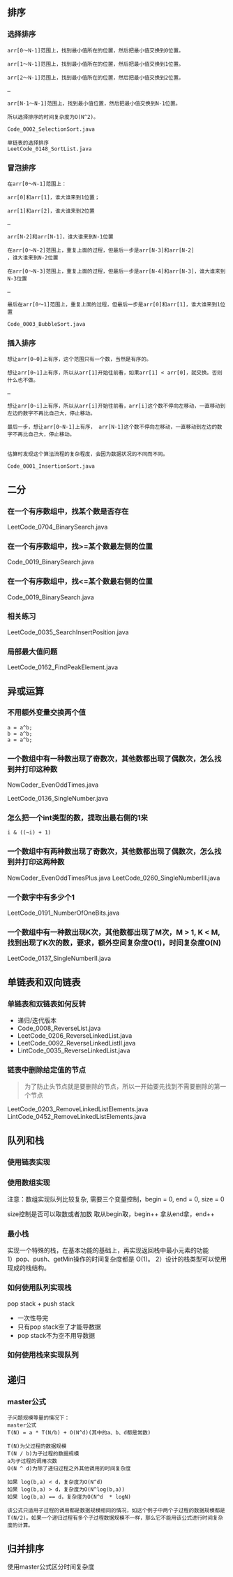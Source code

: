 ## 排序

### 选择排序

```
arr[0～N-1]范围上，找到最小值所在的位置，然后把最小值交换到0位置。

arr[1～N-1]范围上，找到最小值所在的位置，然后把最小值交换到1位置。

arr[2～N-1]范围上，找到最小值所在的位置，然后把最小值交换到2位置。

…

arr[N-1～N-1]范围上，找到最小值位置，然后把最小值交换到N-1位置。

所以选择排序的时间复杂度为O(N^2)。

Code_0002_SelectionSort.java

单链表的选择排序
LeetCode_0148_SortList.java
```

### 冒泡排序

```
在arr[0～N-1]范围上：

arr[0]和arr[1]，谁大谁来到1位置；

arr[1]和arr[2]，谁大谁来到2位置

…

arr[N-2]和arr[N-1]，谁大谁来到N-1位置

在arr[0～N-2]范围上，重复上面的过程，但最后一步是arr[N-3]和arr[N-2]
，谁大谁来到N-2位置

在arr[0～N-3]范围上，重复上面的过程，但最后一步是arr[N-4]和arr[N-3]，谁大谁来到N-3位置

…

最后在arr[0～1]范围上，重复上面的过程，但最后一步是arr[0]和arr[1]，谁大谁来到1位置

Code_0003_BubbleSort.java
```

### 插入排序


```
想让arr[0~0]上有序，这个范围只有一个数，当然是有序的。

想让arr[0~1]上有序，所以从arr[1]开始往前看，如果arr[1] < arr[0]，就交换。否则什么也不做。

…

想让arr[0~i]上有序，所以从arr[i]开始往前看，arr[i]这个数不停向左移动，一直移动到左边的数字不再比自己大，停止移动。

最后一步，想让arr[0~N-1]上有序， arr[N-1]这个数不停向左移动，一直移动到左边的数字不再比自己大，停止移动。


估算时发现这个算法流程的复杂程度，会因为数据状况的不同而不同。

Code_0001_InsertionSort.java
```

## 二分

### 在一个有序数组中，找某个数是否存在 

LeetCode_0704_BinarySearch.java

### 在一个有序数组中，找>=某个数最左侧的位置 

Code_0019_BinarySearch.java

### 在一个有序数组中，找<=某个数最右侧的位置 

Code_0019_BinarySearch.java

### 相关练习

LeetCode_0035_SearchInsertPosition.java

### 局部最大值问题 

LeetCode_0162_FindPeakElement.java


## 异或运算

### 不用额外变量交换两个值

```
a = a^b;
b = a^b;
a = a^b;
```


### 一个数组中有一种数出现了奇数次，其他数都出现了偶数次，怎么找到并打印这种数 

NowCoder_EvenOddTimes.java

LeetCode_0136_SingleNumber.java

### 怎么把一个int类型的数，提取出最右侧的1来

```
i & ((~i) + 1)
```

### 一个数组中有两种数出现了奇数次，其他数都出现了偶数次，怎么找到并打印这两种数

NowCoder_EvenOddTimesPlus.java
LeetCode_0260_SingleNumberIII.java

### 一个数字中有多少个1

LeetCode_0191_NumberOfOneBits.java

### 一个数组中有一种数出现K次，其他数都出现了M次，M > 1,  K < M, 找到出现了K次的数，要求，额外空间复杂度O(1)，时间复杂度O(N)

LeetCode_0137_SingleNumberII.java


## 单链表和双向链表

### 单链表和双链表如何反转

- 递归/迭代版本
- Code_0008_ReverseList.java
- LeetCode_0206_ReverseLinkedList.java
- LeetCode_0092_ReverseLinkedListII.java
- LintCode_0035_ReverseLinkedList.java

### 链表中删除给定值的节点

> 为了防止头节点就是要删除的节点，所以一开始要先找到不需要删除的第一个节点

LeetCode_0203_RemoveLinkedListElements.java
LintCode_0452_RemoveLinkedListElements.java

## 队列和栈

### 使用链表实现

### 使用数组实现 

注意：数组实现队列比较复杂, 需要三个变量控制，begin = 0, end = 0, size = 0

size控制是否可以取数或者加数
取从begin取，begin++
拿从end拿，end++


### 最小栈

实现一个特殊的栈，在基本功能的基础上，再实现返回栈中最小元素的功能  
1）pop、push、getMin操作的时间复杂度都是 O(1)。 
2）设计的栈类型可以使用现成的栈结构。 


### 如何使用队列实现栈

pop stack + push stack
- 一次性导完
- 只有pop stack空了才能导数据
- pop stack不为空不用导数据

### 如何使用栈来实现队列


## 递归

### master公式

```
子问题规模等量的情况下：
master公式  
T(N) = a * T(N/b) + O(N^d)(其中的a、b、d都是常数)

T(N)为父过程的数据规模
T(N / b)为子过程的数据规模
a为子过程的调用次数
O(N ^ d)为除了递归过程之外其他调用的时间复杂度

如果 log(b,a) < d，复杂度为O(N^d)
如果 log(b,a) > d，复杂度为O(N^log(b,a))
如果 log(b,a) == d，复杂度为O(N^d  * logN)

该公式只适用子过程的调用都是数据规模相同的情况，如这个例子中两个子过程的数据规模都是T(N/2)。如果一个递归过程有多个子过程数据规模不一样，那么它不能用该公式进行时间复杂度的计算。

```

## 归并排序

使用master公式区分时间复杂度

 